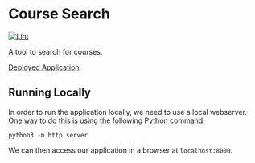# Course Search

[![Lint](https://github.com/jncraton/course-search/actions/workflows/lint.yml/badge.svg)](https://github.com/jncraton/course-search/actions/workflows/lint.yml)

A tool to search for courses.

[Deployed Application](https://jncraton.github.io/course-search/)

## Running Locally

In order to run the application locally, we need to use a local webserver. One way to do this is using the following Python command:

```
python3 -m http.server
```

We can then access our application in a browser at `localhost:8000`.
